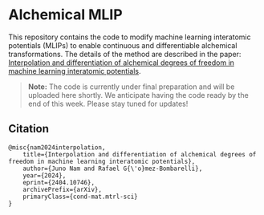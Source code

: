 # Alchemical MLIP
This repository contains the code to modify machine learning interatomic potentials (MLIPs) to enable continuous and differentiable alchemical transformations.
The details of the method are described in the paper: [Interpolation and differentiation of alchemical degrees of freedom in machine learning interatomic potentials](https://arxiv.org/abs/2404.10746).

> **Note:** The code is currently under final preparation and will be uploaded here shortly.
> We anticipate having the code ready by the end of this week.
> Please stay tuned for updates!

## Citation
```
@misc{nam2024interpolation,
    title={Interpolation and differentiation of alchemical degrees of freedom in machine learning interatomic potentials},
    author={Juno Nam and Rafael G{\'o}mez-Bombarelli},
    year={2024},
    eprint={2404.10746},
    archivePrefix={arXiv},
    primaryClass={cond-mat.mtrl-sci}
}
```
